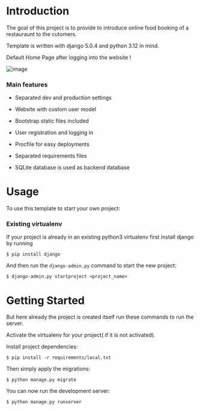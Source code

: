 

# Introduction

The goal of this project is to provide to introduce online food booking of a restauraunt to the cutomers.

Template is written with django 5.0.4 and python 3.12 in mind.

Default Home Page after logging into the website !

![image](https://github.com/harihumsi/seproject/assets/127105921/57c54a5f-2835-4cc5-9703-b21812b28920)


### Main features

* Separated dev and production settings

* Website with custom user model

* Bootstrap static files included

* User registration and logging in

* Procfile for easy deployments

* Separated requirements files

* SQLite database is used as backend database

# Usage

To use this template to start your own project:

### Existing virtualenv

If your project is already in an existing python3 virtualenv first install django by running

    $ pip install django
    
And then run the `django-admin.py` command to start the new project:

    $ django-admin.py startproject <project_name>

# Getting Started

But here already the project is created itself run these commands to run the server.

Activate the virtualenv for your project( if it is not activated).
    
Install project dependencies:

    $ pip install -r requirements/local.txt
    
    
Then simply apply the migrations:

    $ python manage.py migrate
    

You can now run the development server:

    $ python manage.py runserver
